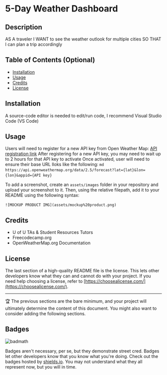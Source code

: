 # 5-Day Weather Dashboard

## Description

AS A traveler
I WANT to see the weather outlook for multiple cities
SO THAT I can plan a trip accordingly

## Table of Contents (Optional)
- [Installation](#installation)
- [Usage](#usage)
- [Credits](#credits)
- [License](#license)

## Installation
A source-code editor is needed to edit/run code, I recommend Visual Studio Code (VS Code)

## Usage

Users will need to register for a new API key from Open Weather Map: [API registration link](https://openweathermap.org/api/one-call-3)
After registering for a new API key, you may need to wait up to 2 hours for that API key to activate
Once activated, user will need to ensure their base URL lloks like the following: ```md https://api.openweathermap.org/data/2.5/forecast?lat={lat}&lon={lon}&appid={API key} ```

To add a screenshot, create an `assets/images` folder in your repository and upload your screenshot to it. Then, using the relative filepath, add it to your README using the following syntax:

    
    ![MOCKUP PRODUCT IMG](assets/mockup%20product.png)


## Credits

- U of U TAs & Student Resources Tutors
- Freecodecamp.org
- OpenWeatherMap.org Documentation

## License

The last section of a high-quality README file is the license. This lets other developers know what they can and cannot do with your project. If you need help choosing a license, refer to [https://choosealicense.com/](https://choosealicense.com/).

---

🏆 The previous sections are the bare minimum, and your project will ultimately determine the content of this document. You might also want to consider adding the following sections.

## Badges

![badmath](https://img.shields.io/github/languages/top/lernantino/badmath)

Badges aren't necessary, per se, but they demonstrate street cred. Badges let other developers know that you know what you're doing. Check out the badges hosted by [shields.io](https://shields.io/). You may not understand what they all represent now, but you will in time.

